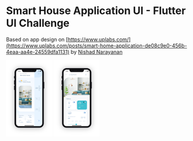 


# Smart House Application UI - Flutter UI Challenge

Based on app design on [https://www.uplabs.com/](https://www.uplabs.com/posts/smart-home-application-de08c9e0-456b-4eaa-aa4e-24559dfa1131) by  [Nishad Narayanan](https://www.uplabs.com/nishad_kp)

<img src="home.png" width="25%" >
<img src="details.png" width="25%" >


